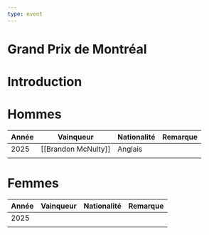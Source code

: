 ```yaml
---
type: event
---
```


# Grand Prix de Montréal

# Introduction

# Hommes

| Année | Vainqueur           | Nationalité | Remarque |
| ----- | ------------------- | ----------- | -------- |
| 2025  | [[Brandon McNulty]] | Anglais     |          |
|       |                     |             |          |
# Femmes

| Année | Vainqueur | Nationalité | Remarque |
| ----- | --------- | ----------- | -------- |
| 2025  |           |             |          |
|       |           |             |          |
